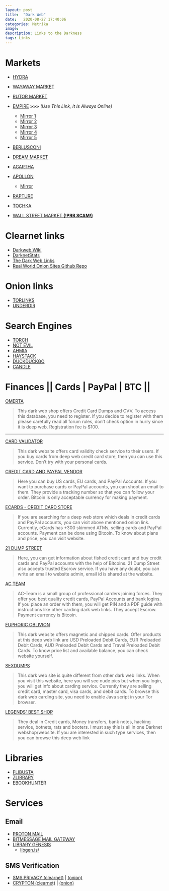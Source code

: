 ```yaml
---
layout: post
title:  "Dark Web"
date:   2020-08-27 17:40:06
categories: Metrika
image: 
description: Links to the Darkness
tags: Links
---
```

# Markets
 - [HYDRA](http://hydraruzxpnew4af.onion)
 - [WAYAWAY MARKET](http://wayawaytcl3k66fl.onion/)
 - [RUTOR MARKET](http://rutorzzmfflzllk5.onion/)
 - [EMPIRE](http://empiremktxgjovhm.onion) __>>>__ _(Use This Link, It Is Always Online)_
	- [Mirror 1](http://c24fmlfwu7hvhlun.onion/)
	- [Mirror 2](http://f6wvxolyhucnqj4z.onion/)
	- [Mirror 3](http://5yqjguxdhotbxrop.onion/)
	- [Mirror 4](http://yubsvvxviqajyv6n.onion/)
	- [Mirror 5](http://j4moaj4kiacdbzmh.onion/)

 - [BERLUSCONI](http://3m2pyft7fyzjqymu.onion/)
 - [DREAM MARKET](http://5gc3hz66uifzzgwu.onion/)
 - [AGARTHA](http://agarthaozozhidet.onion/)
 - [APOLLON](http://msydqstlz2kzerdg.onion/)
   - [Mirror](http://apollionih4ocqyd.onion/)
 - [RAPTURE](http://zsionvz2kfzttpv3.onion/)
 - [TOCHKA](http://pointgg344ghbo2s.onion/)
 - [WALL STREET MARKET __(!PRB SCAM!)__](http://wallst4qihu6lvsa.onion/)

# Clearnet links

 - [Darkweb Wiki](https://darkwebwiki.org/)
 - [DarknetStats](https://www.darknetstats.com/)
 - [The Dark Web Links](https://www.thedarkweblinks.com)
 - [Real World Onion Sites Github Repo](https://github.com/alecmuffett/real-world-onion-sites)

# Onion links

 - [TORLINKS](http://torlinkbgs6aabns.onion)
 - [UNDERDIR](http://underdj5ziov3ic7.onion/)

# Search Engines

 - [TORCH](http://xmh57jrzrnw6insl.onion/)
 - [NOT EVIL](http://hss3uro2hsxfogfq.onion/)
 - [AHMIA](http://msydqstlz2kzerdg.onion/)
 - [HAYSTACK](http://haystakvxad7wbk5.onion/)
 - [DUCKDUCKGO](http://3g2upl4pq6kufc4m.onion/)
 - [CANDLE](http://gjobqjj7wyczbqie.onion/)

# Finances || Cards | PayPal | BTC ||

 [OMERTA](http://omertavzkmsn6tp6.onion/)

  > This dark web shop offers Credit Card Dumps and CVV. To access this database, you need to register. If you decide to register with them please carefully read all forum rules, don’t check option in hurry since it is deep web. Registration fee is $100.

 ---

 [CARD VALIDATOR](http://eqnbwy4b4k4lrlq5.onion/)

  > This dark website offers card validity check service to their users. If you buy cards from deep web credit card store, then you can use this service. Don’t try with your personal cards.

 [CREDIT CARD AND PAYPAL VENDOR](http://vendorcugc6oppvb.onion/)

  > Here you can buy US cards, EU cards, and PayPal Accounts. If you want to purchase cards or PayPal accounts, you can shoot an email to them. They provide a tracking number so that you can follow your order. Bitcoin is only acceptable currency for making payment.

 [ECARDS - CREDIT CARD STORE](http://js4llg3xixasrcul.onion/)
  > If you are searching for a deep web store which deals in credit cards and PayPal accounts, you can visit above mentioned onion link. Currently, eCards has +300 skimmed ATMs, selling cards and PayPal accounts. Payment can be done using Bitcoin. To know about plans and price, you can visit website.

 [21 DUMP STREET](http://carddumpa36spoya.onion/)
  > Here, you can get information about fished credit card and buy credit cards and PayPal accounts with the help of Bitcoins. 21 Dump Street also accepts trusted Escrow service. If you have any doubt, you can write an email to website admin, email id is shared at the website.

 [AC TEAM](http://acteam2nmbucjnht.onion/)
  > AC-Team is a small group of professional carders joining forces. They offer you best quality credit cards, PayPal Accounts and bank logins. If you place an order with them, you will get PIN and a PDF guide with instructions like other carding dark web links. They accept Escrow. Payment currency is Bitcoin.

 [EUPHORIC OBLIVION](http://prepaid3jdde64ro.onion/)

  > This dark website offers magnetic and chipped cards. Offer products at this deep web link are USD Preloaded Debit Cards, EUR Preloaded Debit Cards, AUD Preloaded Debit Cards and Travel Preloaded Debit Cards. To know price list and available balance, you can check website yourself.

 [SEXDUMPS](http://sexdq7iwyb4u7ah4.onion/)
  > This dark web site is quite different from other dark web links. When you visit this website, here you will see nude pics but when you login, you will get info about carding service. Currently they are selling credit card, master card, visa cards, and debit cards. To browse this dark web carding site, you need to enable Java script in your Tor browser.

 [LEGENDS' BEST SHOP](http://bestshop3neaglxk.onion/)
  > They deal in Credit cards, Money transfers, bank notes, hacking service, botnets, rats and booters. I must say this is all in one Darknet webshop/website.  If you are interested in such type services, then you can browse this deep web link

# Libraries

  - [FLIBUSTA](http://flibustahezeous3.onion/)
  - [ZLIBRARY](https://b-ok.cc/)
  - [EBOOKHUNTER](https://ebookhunter.ch/)

# Services

 ## Email

  - [PROTON MAIL](protonirockerxow.onion)
  - [BITMESSAGE MAIL GATEWAY](http://bitmailendavkbec.onion/)
  - [LIBRARY GENESIS](http://gen.lib.rus.ec/)
    - [libgen.is/](https://libgen.is/)
 ## SMS Verification

  - [SMS PRIVACY (clearnet)](https://smsprivacy.org/)	|	[(onion)](http://smspriv6fynj23u6.onion)
  - [CRYPTON (clearnet)](https://crypton.sh/)	|	[(onion)](http://cryptonthxdxebhb.onion)